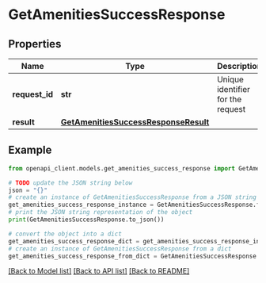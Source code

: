 # GetAmenitiesSuccessResponse


## Properties

Name | Type | Description | Notes
------------ | ------------- | ------------- | -------------
**request_id** | **str** | Unique identifier for the request | 
**result** | [**GetAmenitiesSuccessResponseResult**](GetAmenitiesSuccessResponseResult.md) |  | 

## Example

```python
from openapi_client.models.get_amenities_success_response import GetAmenitiesSuccessResponse

# TODO update the JSON string below
json = "{}"
# create an instance of GetAmenitiesSuccessResponse from a JSON string
get_amenities_success_response_instance = GetAmenitiesSuccessResponse.from_json(json)
# print the JSON string representation of the object
print(GetAmenitiesSuccessResponse.to_json())

# convert the object into a dict
get_amenities_success_response_dict = get_amenities_success_response_instance.to_dict()
# create an instance of GetAmenitiesSuccessResponse from a dict
get_amenities_success_response_from_dict = GetAmenitiesSuccessResponse.from_dict(get_amenities_success_response_dict)
```
[[Back to Model list]](../README.md#documentation-for-models) [[Back to API list]](../README.md#documentation-for-api-endpoints) [[Back to README]](../README.md)


